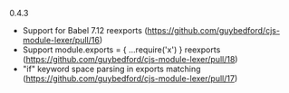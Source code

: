 0.4.3
- Support for Babel 7.12 reexports (https://github.com/guybedford/cjs-module-lexer/pull/16)
- Support module.exports = { ...require('x') } reexports (https://github.com/guybedford/cjs-module-lexer/pull/18)
- "if" keyword space parsing in exports matching (https://github.com/guybedford/cjs-module-lexer/pull/17)